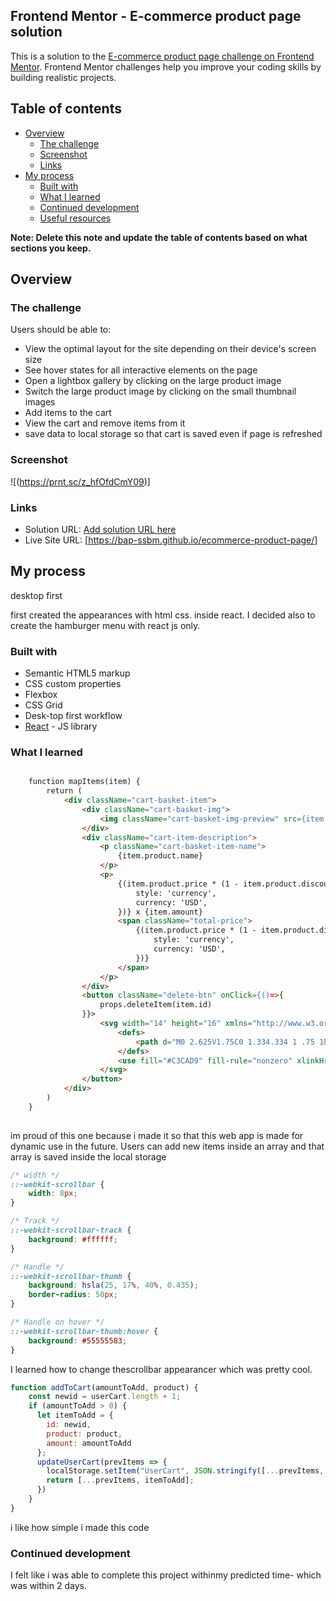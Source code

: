 ## Frontend Mentor - E-commerce product page solution

This is a solution to the [E-commerce product page challenge on Frontend Mentor](https://www.frontendmentor.io/challenges/ecommerce-product-page-UPsZ9MJp6). Frontend Mentor challenges help you improve your coding skills by building realistic projects.

## Table of contents

- [Overview](#overview)
  - [The challenge](#the-challenge)
  - [Screenshot](#screenshot)
  - [Links](#links)
- [My process](#my-process)
  - [Built with](#built-with)
  - [What I learned](#what-i-learned)
  - [Continued development](#continued-development)
  - [Useful resources](#useful-resources)


**Note: Delete this note and update the table of contents based on what sections you keep.**

## Overview

### The challenge

Users should be able to:

- View the optimal layout for the site depending on their device's screen size
- See hover states for all interactive elements on the page
- Open a lightbox gallery by clicking on the large product image
- Switch the large product image by clicking on the small thumbnail images
- Add items to the cart 
- View the cart and remove items from it
- save data to local storage so that cart is saved even if page is refreshed
### Screenshot

![(https://prnt.sc/z_hfOfdCmY09)]


### Links

- Solution URL: [Add solution URL here](https://your-solution-url.com)
- Live Site URL: [https://bap-ssbm.github.io/ecommerce-product-page/]

## My process
desktop first

first created the appearances with html css. inside react. I decided also to create the hamburger menu with react js only. 


### Built with

- Semantic HTML5 markup
- CSS custom properties
- Flexbox
- CSS Grid
- Desk-top first workflow
- [React](https://reactjs.org/) - JS library



### What I learned



```html

    function mapItems(item) {
        return (
            <div className="cart-basket-item">
                <div className="cart-basket-img">
                    <img className="cart-basket-img-preview" src={item.product.img} />
                </div>
                <div className="cart-item-description">
                    <p className="cart-basket-item-name">
                        {item.product.name}
                    </p>
                    <p>
                        {(item.product.price * (1 - item.product.discount)).toLocaleString('en-US', {
                            style: 'currency',
                            currency: 'USD',
                        })} x {item.amount}
                        <span className="total-price">
                            {(item.product.price * (1 - item.product.discount) * item.amount).toLocaleString('en-US', {
                                style: 'currency',
                                currency: 'USD',
                            })}
                        </span>
                    </p>
                </div>
                <button className="delete-btn" onClick={()=>{
                    props.deleteItem(item.id)
                }}>
                    <svg width="14" height="16" xmlns="http://www.w3.org/2000/svg" xmlnsXlink="http://www.w3.org/1999/xlink">
                        <defs>
                            <path d="M0 2.625V1.75C0 1.334.334 1 .75 1h3.5l.294-.584A.741.741 0 0 1 5.213 0h3.571a.75.75 0 0 1 .672.416L9.75 1h3.5c.416 0 .75.334.75.75v.875a.376.376 0 0 1-.375.375H.375A.376.376 0 0 1 0 2.625Zm13 1.75V14.5a1.5 1.5 0 0 1-1.5 1.5h-9A1.5 1.5 0 0 1 1 14.5V4.375C1 4.169 1.169 4 1.375 4h11.25c.206 0 .375.169.375.375ZM4.5 6.5c0-.275-.225-.5-.5-.5s-.5.225-.5.5v7c0 .275.225.5.5.5s.5-.225.5-.5v-7Zm3 0c0-.275-.225-.5-.5-.5s-.5.225-.5.5v7c0 .275.225.5.5.5s.5-.225.5-.5v-7Zm3 0c0-.275-.225-.5-.5-.5s-.5.225-.5.5v7c0 .275.225.5.5.5s.5-.225.5-.5v-7Z" id="a" />
                        </defs>
                        <use fill="#C3CAD9" fill-rule="nonzero" xlinkHref="#a" />
                    </svg>
                </button>
            </div>
        )
    }
    
```
im proud of this one because i made it so that this web app is made for dynamic use in the future. 
Users can add new items inside an array and that array is saved inside the local storage
```css
/* width */
::-webkit-scrollbar {
    width: 8px;
}

/* Track */
::-webkit-scrollbar-track {
    background: #ffffff;
}

/* Handle */
::-webkit-scrollbar-thumb {
    background: hsla(25, 17%, 40%, 0.435);
    border-radius: 50px;
}

/* Handle on hover */
::-webkit-scrollbar-thumb:hover {
    background: #55555583;
}

```
I learned how to change thescrollbar appearancer which was pretty cool. 
```js
function addToCart(amountToAdd, product) {
    const newid = userCart.length + 1;
    if (amountToAdd > 0) {
      let itemToAdd = {
        id: newid,
        product: product,
        amount: amountToAdd
      };
      updateUserCart(prevItems => {
        localStorage.setItem("UserCart", JSON.stringify([...prevItems, itemToAdd]));
        return [...prevItems, itemToAdd];
      })
    }
}
```
i like how simple i made this code



### Continued development

I felt like i was able to complete this project withinmy predicted time- which was within 2 days. 

#
